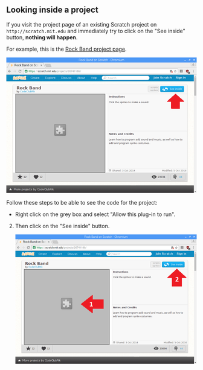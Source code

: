 ## Looking inside a project

If you visit the project page of an existing Scratch project on `http://scratch.mit.edu` and immediately try to click on the "See inside" button, **nothing will happen**. 

For example, this is the [Rock Band project page](https://scratch.mit.edu/projects/26741186/).

![Scratch project](images/scratch-project.png)

Follow these steps to be able to see the code for the project:

- Right click on the grey box and select "Allow this plug-in to run".
2. Then click on the "See inside" button.

	![Enable plug-in first](images/enable-plugin-first.png)

